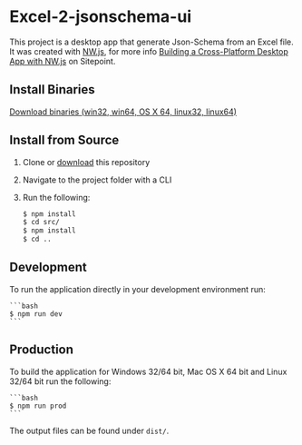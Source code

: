 # Excel-2-jsonschema-ui

This project is a desktop app that generate Json-Schema from an Excel file.
It was created with [NW.js][nwjs], for more info [Building a Cross-Platform Desktop App with NW.js][article] on Sitepoint.

## Install Binaries

[Download binaries (win32, win64, OS X 64, linux32, linux64)][release]

## Install from Source

1. Clone or [download][download] this repository
2. Navigate to the project folder with a CLI
3. Run the following:

    ```bash
    $ npm install
    $ cd src/
    $ npm install
    $ cd ..
    ```

## Development

To run the application directly in your development environment run:

    ```bash
    $ npm run dev
    ```

## Production

To build the application for Windows 32/64 bit, Mac OS X 64 bit and Linux 32/64 bit run the following:

    ```bash
    $ npm run prod
    ```

The output files can be found under `dist/`.

[nwjs]: http://nwjs.io/
[article]: https://www.sitepoint.com/cross-platform-desktop-app-nw-js
[nodejs]: https://nodejs.org/en/
[nodejs]: https://nodejs.org/en/
[download]: https://github.com/hugorper/excel-2-jsonschema-ui
[release]: https://github.com/hugorper/excel-2-jsonschema-ui/releases/tag/v2.0.0-beta.2

